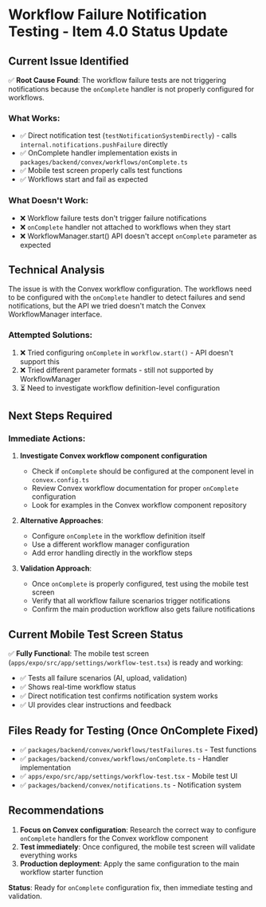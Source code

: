 # Workflow Failure Notification Testing - Item 4.0 Status Update

## Current Issue Identified

✅ **Root Cause Found**: The workflow failure tests are not triggering notifications because the `onComplete` handler is not properly configured for workflows.

### What Works:

- ✅ Direct notification test (`testNotificationSystemDirectly`) - calls `internal.notifications.pushFailure` directly
- ✅ OnComplete handler implementation exists in `packages/backend/convex/workflows/onComplete.ts`
- ✅ Mobile test screen properly calls test functions
- ✅ Workflows start and fail as expected

### What Doesn't Work:

- ❌ Workflow failure tests don't trigger failure notifications
- ❌ `onComplete` handler not attached to workflows when they start
- ❌ WorkflowManager.start() API doesn't accept `onComplete` parameter as expected

## Technical Analysis

The issue is with the Convex workflow configuration. The workflows need to be configured with the `onComplete` handler to detect failures and send notifications, but the API we tried doesn't match the Convex WorkflowManager interface.

### Attempted Solutions:

1. ❌ Tried configuring `onComplete` in `workflow.start()` - API doesn't support this
2. ❌ Tried different parameter formats - still not supported by WorkflowManager
3. ⏳ Need to investigate workflow definition-level configuration

## Next Steps Required

### Immediate Actions:

1. **Investigate Convex workflow component configuration**

   - Check if `onComplete` should be configured at the component level in `convex.config.ts`
   - Review Convex workflow documentation for proper `onComplete` configuration
   - Look for examples in the Convex workflow component repository

2. **Alternative Approaches**:

   - Configure `onComplete` in the workflow definition itself
   - Use a different workflow manager configuration
   - Add error handling directly in the workflow steps

3. **Validation Approach**:
   - Once `onComplete` is properly configured, test using the mobile test screen
   - Verify that all workflow failure scenarios trigger notifications
   - Confirm the main production workflow also gets failure notifications

## Current Mobile Test Screen Status

✅ **Fully Functional**: The mobile test screen (`apps/expo/src/app/settings/workflow-test.tsx`) is ready and working:

- ✅ Tests all failure scenarios (AI, upload, validation)
- ✅ Shows real-time workflow status
- ✅ Direct notification test confirms notification system works
- ✅ UI provides clear instructions and feedback

## Files Ready for Testing (Once OnComplete Fixed)

- ✅ `packages/backend/convex/workflows/testFailures.ts` - Test functions
- ✅ `packages/backend/convex/workflows/onComplete.ts` - Handler implementation
- ✅ `apps/expo/src/app/settings/workflow-test.tsx` - Mobile test UI
- ✅ `packages/backend/convex/notifications.ts` - Notification system

## Recommendations

1. **Focus on Convex configuration**: Research the correct way to configure `onComplete` handlers for the Convex workflow component
2. **Test immediately**: Once configured, the mobile test screen will validate everything works
3. **Production deployment**: Apply the same configuration to the main workflow starter function

**Status**: Ready for `onComplete` configuration fix, then immediate testing and validation.
